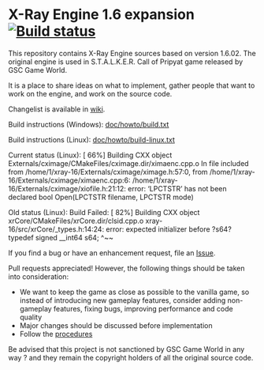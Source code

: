 X-Ray Engine 1.6 expansion [![Build status](https://ci.appveyor.com/api/projects/status/vxccu3mfu33sp04i?svg=true)](https://ci.appveyor.com/project/Xottab-DUTY/xray-16)
==========================

This repository contains X-Ray Engine sources based on version 1.6.02.
The original engine is used in S.T.A.L.K.E.R. Call of Pripyat game released by GSC Game World.

It is a place to share ideas on what to implement, gather people that want to work on the engine,
and work on the source code.

Changelist is available in [wiki](https://github.com/OpenXRay/xray-16/wiki/Changes).

Build instructions (Windows): [doc/howto/build.txt](doc/howto/build.txt)

Build instructions (Linux): [doc/howto/build-linux.txt](doc/howto/build-linux.txt)

Current status (Linux):
[ 66%] Building CXX object Externals/cximage/CMakeFiles/cximage.dir/ximaenc.cpp.o
In file included from /home/1/xray-16/Externals/cximage/ximage.h:57:0,
                 from /home/1/xray-16/Externals/cximage/ximaenc.cpp:6:
/home/1/xray-16/Externals/cximage/xiofile.h:21:12: error: ‘LPCTSTR’ has not been declared
  bool Open(LPCTSTR filename, LPCTSTR mode)

Old status (Linux):
Build Failed:
[ 82%] Building CXX object xrCore/CMakeFiles/xrCore.dir/clsid.cpp.o
xray-16/src/xrCore/_types.h:14:24: error: expected initializer before ?s64?
 typedef signed __int64 s64;
                        ^~~


If you find a bug or have an enhancement request, file an [Issue](https://github.com/openxray/xray-16/issues).

Pull requests appreciated! However, the following things should be taken into consideration:
* We want to keep the game as close as possible to the vanilla game, so instead of introducing new gameplay features,
  consider adding non-gameplay features, fixing bugs, improving performance and code quality
* Major changes should be discussed before implementation
* Follow the [procedures](doc/procedure)

Be advised that this project is not sanctioned by GSC Game World in any way ? and they remain the copyright holders
of all the original source code.
